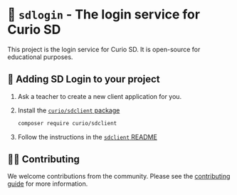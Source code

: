 # 🔐 `sdlogin` - The login service for Curio SD

This project is the login service for Curio SD. It is open-source for educational purposes.

## 🚀 Adding SD Login to your project

1. Ask a teacher to create a new client application for you.

2. Install the [`curio/sdclient` package](https://github.com/curio-team/sdclient)

    ```bash
    composer require curio/sdclient
    ```

3. Follow the instructions in the [`sdclient` README](https://github.com/curio-team/sdclient)

## 👷‍♀️ Contributing

We welcome contributions from the community. Please see the [contributing guide](CONTRIBUTING.md) for more information.
